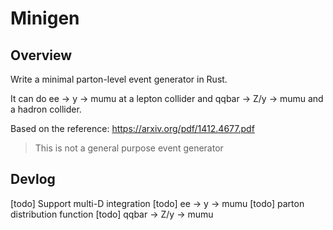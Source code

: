# Minigen

## Overview

Write a minimal parton-level event generator in Rust.

It can do ee -> y -> mumu at a lepton collider and qqbar -> Z/y -> mumu and a hadron collider.

Based on the reference: https://arxiv.org/pdf/1412.4677.pdf

> This is not a general purpose event generator

## Devlog

[todo] Support multi-D integration
[todo] ee -> y -> mumu
[todo] parton distribution function
[todo] qqbar -> Z/y -> mumu
